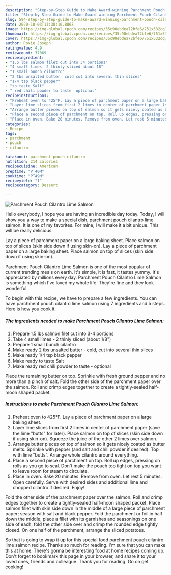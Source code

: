 ```yaml
---
description: "Step-by-Step Guide to Make Award-winning Parchment Pouch Cilantro Lime Salmon"
title: "Step-by-Step Guide to Make Award-winning Parchment Pouch Cilantro Lime Salmon"
slug: 594-step-by-step-guide-to-make-award-winning-parchment-pouch-cilantro-lime-salmon
date: 2020-10-03T13:38:10.886Z
image: https://img-global.cpcdn.com/recipes/35c90ebdea72bfe6/751x532cq70/parchment-pouch-cilantro-lime-salmon-recipe-main-photo.jpg
thumbnail: https://img-global.cpcdn.com/recipes/35c90ebdea72bfe6/751x532cq70/parchment-pouch-cilantro-lime-salmon-recipe-main-photo.jpg
cover: https://img-global.cpcdn.com/recipes/35c90ebdea72bfe6/751x532cq70/parchment-pouch-cilantro-lime-salmon-recipe-main-photo.jpg
author: Roxie Joseph
ratingvalue: 4.9
reviewcount: 37069
recipeingredient:
- "1.5 lbs salmon filet cut into 34 portions"
- "4 small limes  2 thinly sliced about 18"
- "1 small bunch cilantro"
- "2 tbs unsalted butter  cold cut into several thin slices"
- "1/4 tsp black pepper"
- "to taste Salt"
- " red chili powder to taste  optional"
recipeinstructions:
- "Preheat oven to 425°F. Lay a piece of parchment paper on a large baking sheet."
- "Layer lime slices from first 2 limes in center of parchment paper (save the lime &#34;butts&#34; for later). Place salmon on top of slices (skin side down if using skin-on). Squeeze the juice of the other 2 limes over salmon."
- "Arrange butter pieces on top of salmon so it gets nicely coated as butter melts. Sprinkle with pepper (and salt and chili powder if desired). Top with lime &#34;butts&#34;. Arrange whole cilantro around everything."
- "Place a second piece of parchment on top. Roll up edges, pressing on rolls as you go to seal. Don&#39;t make the pouch too tight on top you want to leave room for steam to circulate."
- "Place in oven. Bake 20 minutes. Remove from oven. Let rest 5 minutes. Open carefully. Serve with desired sides and additional lime and chopped cilantro if desired. Enjoy!"
categories:
- Recipe
tags:
- parchment
- pouch
- cilantro

katakunci: parchment pouch cilantro 
nutrition: 214 calories
recipecuisine: American
preptime: "PT40M"
cooktime: "PT49M"
recipeyield: "1"
recipecategory: Dessert

---
```



![Parchment Pouch Cilantro Lime Salmon](https://img-global.cpcdn.com/recipes/35c90ebdea72bfe6/751x532cq70/parchment-pouch-cilantro-lime-salmon-recipe-main-photo.jpg)

Hello everybody, I hope you are having an incredible day today. Today, I will show you a way to make a special dish, parchment pouch cilantro lime salmon. It is one of my favorites. For mine, I will make it a bit unique. This will be really delicious.

Lay a piece of parchment paper on a large baking sheet. Place salmon on top of slices (skin side down if using skin-on). Lay a piece of parchment paper on a large baking sheet. Place salmon on top of slices (skin side down if using skin-on).

Parchment Pouch Cilantro Lime Salmon is one of the most popular of current trending meals on earth. It's simple, it is fast, it tastes yummy. It's appreciated by millions every day. Parchment Pouch Cilantro Lime Salmon is something which I've loved my whole life. They're fine and they look wonderful.


To begin with this recipe, we have to prepare a few ingredients. You can have parchment pouch cilantro lime salmon using 7 ingredients and 5 steps. Here is how you cook it.

<!--inarticleads1-->

##### The ingredients needed to make Parchment Pouch Cilantro Lime Salmon:

1. Prepare 1.5 lbs salmon filet cut into 3-4 portions
1. Take 4 small limes - 2 thinly sliced (about 1/8&#34;)
1. Prepare 1 small bunch cilantro
1. Make ready 2 tbs unsalted butter - cold, cut into several thin slices
1. Make ready 1/4 tsp black pepper
1. Make ready to taste Salt
1. Make ready  red chili powder to taste - optional


Place the remaining butter on top. Sprinkle with fresh ground pepper and no more than a pinch of salt. Fold the other side of the parchment paper over the salmon. Roll and crimp edges together to create a tightly-sealed half-moon shaped packet. 

<!--inarticleads2-->

##### Instructions to make Parchment Pouch Cilantro Lime Salmon:

1. Preheat oven to 425°F. Lay a piece of parchment paper on a large baking sheet.
1. Layer lime slices from first 2 limes in center of parchment paper (save the lime &#34;butts&#34; for later). Place salmon on top of slices (skin side down if using skin-on). Squeeze the juice of the other 2 limes over salmon.
1. Arrange butter pieces on top of salmon so it gets nicely coated as butter melts. Sprinkle with pepper (and salt and chili powder if desired). Top with lime &#34;butts&#34;. Arrange whole cilantro around everything.
1. Place a second piece of parchment on top. Roll up edges, pressing on rolls as you go to seal. Don&#39;t make the pouch too tight on top you want to leave room for steam to circulate.
1. Place in oven. Bake 20 minutes. Remove from oven. Let rest 5 minutes. Open carefully. Serve with desired sides and additional lime and chopped cilantro if desired. Enjoy!


Fold the other side of the parchment paper over the salmon. Roll and crimp edges together to create a tightly-sealed half-moon shaped packet. Place salmon fillet with skin side down in the middle of a large piece of parchment paper; season with salt and black pepper. Fold the parchment or foil in half down the middle, place a fillet with its garnishes and seasonings on one side of each, fold the other side over and crimp the rounded edge tightly closed. On one half of the parchment, arrange the sliced potatoes. 

So that is going to wrap it up for this special food parchment pouch cilantro lime salmon recipe. Thanks so much for reading. I'm sure that you can make this at home. There's gonna be interesting food at home recipes coming up. Don't forget to bookmark this page in your browser, and share it to your loved ones, friends and colleague. Thank you for reading. Go on get cooking!
